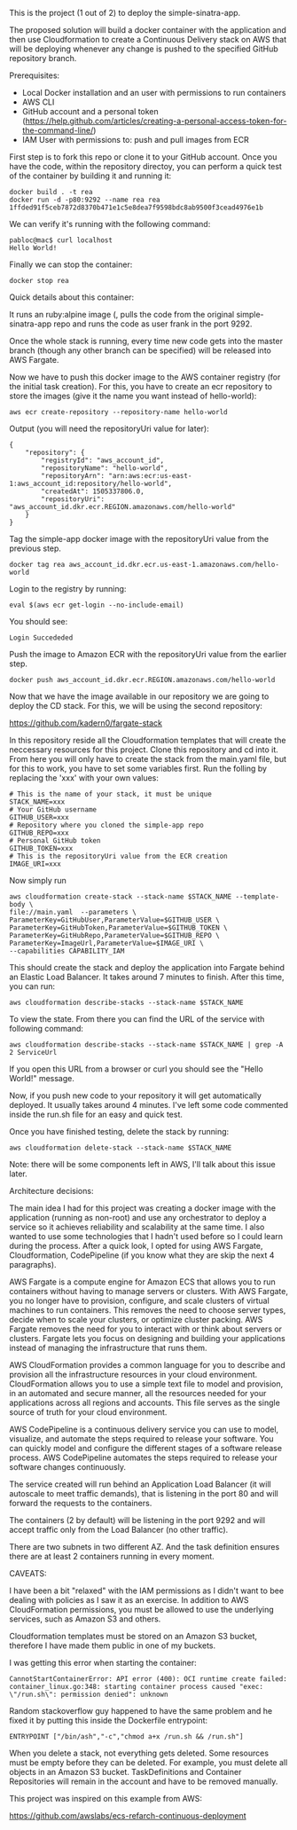 This is the project (1 out of 2) to deploy the simple-sinatra-app.

The proposed solution will build a docker container with the
application and then use Cloudformation to create a Continuous
Delivery stack on AWS that will be deploying whenever any change is
pushed to the specified GitHub repository branch.


Prerequisites:
- Local Docker installation and an user with permissions to run containers
- AWS CLI
- GitHub account and a personal token (https://help.github.com/articles/creating-a-personal-access-token-for-the-command-line/)
- IAM User with permissions to: push and pull images from ECR

First step is to fork this repo or clone it to your GitHub
account. Once you have the code, within the repository directoy, you
can perform a quick test of the container by building it and running
it:

```
docker build . -t rea
docker run -d -p80:9292 --name rea rea
1ffded91f5ceb7872d8370b471e1c5e8dea7f9598bdc8ab9500f3cead4976e1b
```

We can verify it's running with the following command:
```
pabloc@mac$ curl localhost
Hello World!
```
Finally we can stop the container:

```
docker stop rea
```


Quick details about this container:

It runs an ruby:alpine image (, pulls the code from the original
simple-sinatra-app repo and runs the code as user frank in the port
9292.

Once the whole stack is running, every time new code gets into the
master branch (though any other branch can be specified) will be
released into AWS Fargate.



Now we have to push this docker image to the AWS container registry
(for the initial task creation). For this, you have to create an ecr
repository to store the images (give it the name you want instead of hello-world):
```
aws ecr create-repository --repository-name hello-world
```

Output (you will need the repositoryUri value for later):
```
{
    "repository": {
        "registryId": "aws_account_id",
        "repositoryName": "hello-world",
        "repositoryArn": "arn:aws:ecr:us-east-1:aws_account_id:repository/hello-world",
        "createdAt": 1505337806.0,
        "repositoryUri": "aws_account_id.dkr.ecr.REGION.amazonaws.com/hello-world"
    }
}
```
Tag the simple-app  docker image with the repositoryUri value from the
previous step.

```
docker tag rea aws_account_id.dkr.ecr.us-east-1.amazonaws.com/hello-world
```

Login to the registry by running:
```
eval $(aws ecr get-login --no-include-email)
```

You should see:
```
Login Succededed
```

Push the image to Amazon ECR with the repositoryUri value from the earlier step.
```
docker push aws_account_id.dkr.ecr.REGION.amazonaws.com/hello-world

```

Now that we have the image available in our repository we are going to
deploy the CD stack. For this, we will be using the second repository:

https://github.com/kadern0/fargate-stack

In this repository reside all the Cloudformation templates that will
create the neccessary resources for this project. Clone this
repository and cd into it. From here you will only have to create the
stack from the main.yaml file, but for this to work, you have to set
some variables first. Run the folling by replacing the 'xxx' with your
own values:


```
# This is the name of your stack, it must be unique
STACK_NAME=xxx
# Your GitHub username
GITHUB_USER=xxx
# Repository where you cloned the simple-app repo
GITHUB_REPO=xxx
# Personal GitHub token
GITHUB_TOKEN=xxx
# This is the repositoryUri value from the ECR creation
IMAGE_URI=xxx

```

Now simply run

```
aws cloudformation create-stack --stack-name $STACK_NAME --template-body \
file://main.yaml  --parameters \
ParameterKey=GitHubUser,ParameterValue=$GITHUB_USER \
ParameterKey=GitHubToken,ParameterValue=$GITHUB_TOKEN \
ParameterKey=GitHubRepo,ParameterValue=$GITHUB_REPO \
ParameterKey=ImageUrl,ParameterValue=$IMAGE_URI \
--capabilities CAPABILITY_IAM
```

This should create the stack and deploy the application into Fargate
behind an Elastic Load Balancer. It takes around 7 minutes to
finish. After this time, you can run:

```
aws cloudformation describe-stacks --stack-name $STACK_NAME 
```

To view the state. From there you can find the URL of the service with
following command:

```
aws cloudformation describe-stacks --stack-name $STACK_NAME | grep -A 2 ServiceUrl
```

If you open this URL from a browser or curl you should see the "Hello
World!" message.


Now, if you push new code to your repository it will get automatically
deployed. It usually takes around 4 minutes. I've left some code
commented inside the run.sh file for an easy and quick test.


Once you have finished testing, delete the stack by running:
```
aws cloudformation delete-stack --stack-name $STACK_NAME
```

Note: there will be some components left in AWS, I'll talk about this
issue later.



Architecture decisions:

The main idea I had for this project was creating a docker image with
the application (running as non-root) and use any orchestrator to
deploy a service so it achieves reliability and scalability at the
same time. I also wanted to use some technologies that I hadn't used
before so I could learn during the process. After a quick look, I opted
for using AWS Fargate, Cloudformation, CodePipeline (if you know what they are
skip the next 4 paragraphs).

AWS Fargate is a compute engine for Amazon ECS that allows you to run containers without having to manage servers or clusters. With AWS Fargate, you no longer have to provision, configure, and scale clusters of virtual machines to run containers. This removes the need to choose server types, decide when to scale your clusters, or optimize cluster packing. AWS Fargate removes the need for you to interact with or think about servers or clusters. Fargate lets you focus on designing and building your applications instead of managing the infrastructure that runs them.

AWS CloudFormation provides a common language for you to describe and
provision all the infrastructure resources in your cloud
environment. CloudFormation allows you to use a simple text file to
model and provision, in an automated and secure manner, all the
resources needed for your applications across all regions and
accounts. This file serves as the single source of truth for your
cloud environment.

AWS CodePipeline is a continuous delivery service you can use to
model, visualize, and automate the steps required to release your
software. You can quickly model and configure the different stages of
a software release process. AWS CodePipeline automates the steps
required to release your software changes continuously. 

The service created will run behind an Application Load Balancer (it will
autoscale to meet traffic demands), that is
listening in the port 80 and will forward the requests to the
containers. 

The containers (2 by default) will be listening in the port 9292 and
will accept traffic only from the Load Balancer (no other traffic).

There are two subnets in two different AZ. And the task definition
ensures there are at least 2 containers running in every moment.



CAVEATS:

I have been a bit "relaxed" with the IAM permissions as I didn't want
to bee dealing with policies as I saw it as an exercise. In addition to AWS CloudFormation permissions, you must be
allowed to use the underlying services, such as Amazon S3 and others. 

Cloudformation templates must be stored on an Amazon S3 bucket,
therefore I have made them public in one of my buckets.


I was getting this error when starting the container:
```
CannotStartContainerError: API error (400): OCI runtime create failed: container_linux.go:348: starting container process caused "exec: \"/run.sh\": permission denied": unknown 
```

Random stackoverflow guy happened to have the same problem and he
fixed it by putting this inside the Dockerfile entrypoint:
```
ENTRYPOINT ["/bin/ash","-c","chmod a+x /run.sh && /run.sh"]
```


When you delete a stack, not everything gets deleted. Some resources
must be empty before they can be deleted. For example, you must delete
all objects in an Amazon S3 bucket. TaskDefinitions and Container
Repositories will remain in the account and have to be removed manually.



This project was inspired on this example from AWS:

https://github.com/awslabs/ecs-refarch-continuous-deployment

